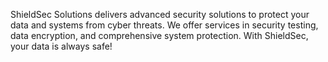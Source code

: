 ShieldSec Solutions delivers advanced security solutions to protect your data and systems from cyber threats. We offer services in security testing, data encryption, and comprehensive system protection. With ShieldSec, your data is always safe!
